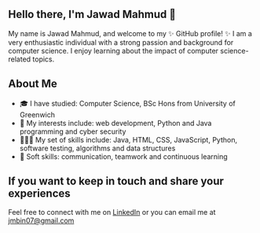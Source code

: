 ## Hello there, I'm Jawad Mahmud 👋
My name is Jawad Mahmud, and welcome to my ✨ GitHub profile! ✨ I am a very enthusiastic individual with a strong passion and background for computer science. I enjoy learning about the impact of computer science-related topics.

## About Me
- 🎓 I have studied: Computer Science, BSc Hons from University of Greenwich
- 🙂 My interests include: web development, Python and Java programming and cyber security
- 🧑🏻‍💻 My set of skills include: Java, HTML, CSS, JavaScript, Python, software testing, algorithms and data structures
- 🤔 Soft skills: communication, teamwork and continuous learning


## If you want to keep in touch and share your experiences
Feel free to connect with me on [LinkedIn](https://www.linkedin.com/in/jawad-mahmud-a89465293/)
or you can email me at jmbin07@gmail.com
